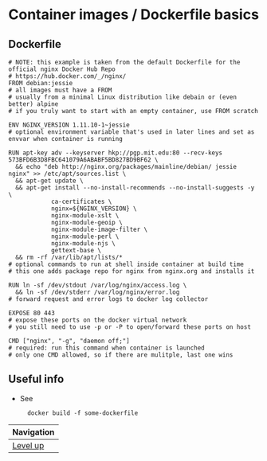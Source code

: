 # Container images / Dockerfile basics #

## Dockerfile ##

    # NOTE: this example is taken from the default Dockerfile for the official nginx Docker Hub Repo
    # https://hub.docker.com/_/nginx/
    FROM debian:jessie
    # all images must have a FROM
    # usually from a minimal Linux distribution like debain or (even better) alpine
    # if you truly want to start with an empty container, use FROM scratch

    ENV NGINX_VERSION 1.11.10-1~jessie
    # optional environment variable that's used in later lines and set as envvar when container is running

    RUN apt-key adv --keyserver hkp://pgp.mit.edu:80 --recv-keys 573BFD6B3D8FBC641079A6ABABF5BD827BD9BF62 \
      && echo "deb http://nginx.org/packages/mainline/debian/ jessie nginx" >> /etc/apt/sources.list \
      && apt-get update \
      && apt-get install --no-install-recommends --no-install-suggests -y \
                ca-certificates \
                nginx=${NGINX_VERSION} \
                nginx-module-xslt \
                nginx-module-geoip \
                nginx-module-image-filter \
                nginx-module-perl \
                nginx-module-njs \
                gettext-base \
      && rm -rf /var/lib/apt/lists/*
    # optional commands to run at shell inside container at build time
    # this one adds package repo for nginx from nginx.org and installs it

    RUN ln -sf /dev/stdout /var/log/nginx/access.log \
      && ln -sf /dev/stderr /var/log/nginx/error.log
    # forward request and error logs to docker log collector

    EXPOSE 80 443
    # expose these ports on the docker virtual network
    # you still need to use -p or -P to open/forward these ports on host

    CMD ["nginx", "-g", "daemon off;"]
    # required: run this command when container is launched
    # only one CMD allowed, so if there are mulitple, last one wins

## Useful info ##

* See

        docker build -f some-dockerfile

| Navigation               |
| ------------------------ |
| [Level up](../README.md) |
